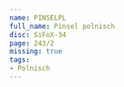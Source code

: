 ```yaml
---
name: PINSELPL
full_name: Pinsel polnisch
disc: SiFoX-34
page: 243/2
missing: true
tags:
- Polnisch
---
```

